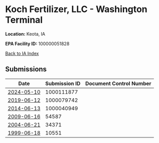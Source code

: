 # Koch Fertilizer, LLC - Washington Terminal

**Location:** Keota, IA

**EPA Facility ID:** 100000051828

[Back to IA Index](../../index.md)

## Submissions

| Date | Submission ID | Document Control Number |
|------|--------------|-------------------------|
| [2024-05-10](submissions/1000111877.md) | 1000111877 |  |
| [2019-06-12](submissions/1000079742.md) | 1000079742 |  |
| [2014-06-13](submissions/1000040949.md) | 1000040949 |  |
| [2009-06-16](submissions/54587.md) | 54587 |  |
| [2004-06-21](submissions/34371.md) | 34371 |  |
| [1999-06-18](submissions/10551.md) | 10551 |  |
